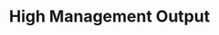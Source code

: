 ---
title: "High Management Output"
description: "Buku terbaik tentang menjalankan perusahaan yang saya pernah baca. Full stop."
cover: "images/reading/high-output-management.jpeg"
publishDate: 2021-06-12
authors: "Andrew S. Grove"
---